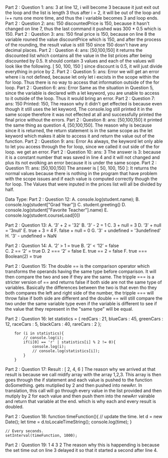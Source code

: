 Part 2 : Question 1: 
    ans: 3
        at line 12, i will become 3 because it just exit out the loop and the list is length 3 thus after i = 2, it will be out of the loop and i++ runs one more time, and thus the i variable becomes 3 and loop ends.
Part 2 : Question 2: 
    ans: 150
        discountedPrice is 150, because it hasn't changed on line 7, thus the last command it pushed was 300 * 0.5 which is 150.
Part 2 : Question 3: 
    ans: 150
        final price is 150, because on line 8 the variable rouned the value discountPrice which is 150, and after the process of the rounding, the result value is still 150 since 150 dosn't have any decimal places.
Part 2 : Question 4: 
    ans: [50,100,150]
        it returns the discounted list which contains all the value in the list prices after being discounted by 0.5. It should contain 3 values and each of the values will look like the following. [  50, 100, 150 ] since discount is 0.5, it will just divide everything in price by 2.
Part 2 : Question 5: 
    ans: Error
        we will get an error where i is not defined, because let only let i excists in the scope within the for loop. Thus there is no way to access that information outside of the for loop.
Part 2 : Question 6: 
    ans: Error
        Same as the situation in Question 5, since the variable is declared with a let keyword, you are unable to access to it outside of the loop. Thus it would bring an error.
Part 2 : Question 7: 
    ans: 150
        Printed: 150, The reason why it didn't get effected is because even though it still uses the let keyword, The console.log still printed it in the same scope therefore it was not effected at all and successfully printed the final price without the errors.
Part 2 : Question 8:
    ans: [50,100,150]
        it printed the same thing as question 4, [50,100,150]. The reason why is because since it is returned, the return statement is in the same scope as the let keyword which makes it able to access it and return the value out of the function. 
Part 2 : Question 9:
    ans: Error
        As always, the keyword let only able to let you access through the for loop, since we called it out side of the for loop. we get an error.
Part 2 : Question 10: 
    ans: 3
        The answer is 3: because it is a constant number that was saved in line 4 and it will not changed and plus its not evolking an error because it is under the same scope. 
Part 2 : Question 11: 
    ans: [50,100,150]
        The answer is [ 50, 100, 150 ]: It returns the normal values because there is nothing in the program that have problem with the scope issues and if each value is computed correctly though the for loop. The Values that were inputed in the prices list will all be divided by half. 

Data Type: 
Part 2 : Question 12: 
    A. console.log(student.name);
    B. console.log(student["Grad Year"])
    C. student.greeting()
    D. console.log(student["Favorite Teacher"].name)
    E. console.log(student.courseLoad[0])

Part 2 : Question 13: 
    A. ‘3’ + 2          = '32'
    B. ‘3’ - 2          = 1
    C. 3 + null         = 3
    D. ‘3’ + null       = '3null' 
    E. true + 3         = 4
    F. false + null     = 0
    G. '3' + undefined  = '3undefined'
    H. '3' - undefined  = NaN

Part 2 : Question 14:
    A. ‘2’ > 1              = true
    B. ‘2’ < ‘12’           = false   
    C. 2 == ‘2’             = true
    D. 2 === ‘2’            = false
    E. true == 2            = false
    F. true === Boolean(2)  = true

Part 2 : Question 15:
    The double == is the comparison operator which transforms the operands having the same type before comparison. It will then compare the two and see if they are the same.
    The tripple === is a stricter version of == and returns false if both side are not the same type of variables. 
    Basically the differences between the two is that even tho they both compares the left and right side of the number, the tripple === will throw false if both side are different and the double == will still compare the two under the same variable type even if the variable is different to see if the value that they represent in the "same type" will be equal.

Part 2 : Question 16:
        let statistics = {
            redCars : 21,
            blueCars  : 45,
            greenCars  : 12,
            raceCars  : 5,
            blackCars : 40,
            rareCars  : 2
        };

        for (i in statistics){
            // console.log(i);
            if(i[0] == 'r' | statistics[i] % 2 != 0){
                console.log(i);
                // console.log(statistics[i]);
            }
        }

Part 2 : Question 17:
    Result : [ 2, 4, 6 ]
    The reason why we arrived at that result is because we call midify array with the array 1,2,3. This array is then goes through the if statement and each value is pushed to the function doSomething. gets mutiplied by 2 and then pushed into newArr. In translation, this call will go through every value in the list provided and then mutiply by 2 for each value and then push them into the newArr vairable and return that variable at the end. which is why each and every result is doubled.

Part 2 : Question 18:
    function timeFunction(){
        // update the time.
        let d = new Date();
        let time = d.toLocaleTimeString();
        console.log(time);
    }

    // Every seconds.
    setInterval(timeFunction, 1000);

Part 2 : Question 19: 
    1 4 3 2
    The reason why this is happending is because the set time out on line 3 delayed it so that it started a second after line 4. 